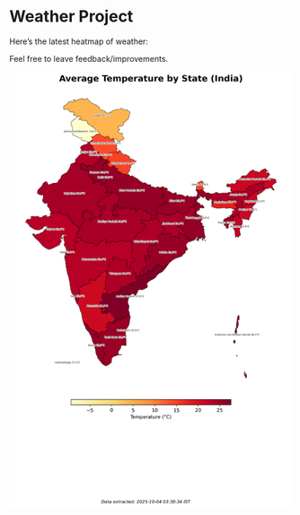 # Weather Project

Here’s the latest heatmap of weather:

Feel free to leave feedback/improvements.

![India Heatmap](docs/assets/india_heatmap.png?v=E04784)
